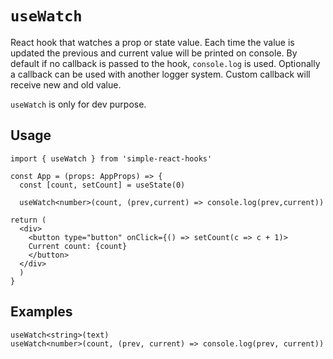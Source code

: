# `useWatch`

React hook that watches a prop or state value. Each time the value is updated the previous and current value will be printed on console.
By default if no callback is passed to the hook, `console.log` is used. Optionally a callback can be used with another logger system. Custom callback will receive new and old value.

`useWatch` is only for dev purpose.

## Usage

```tsx
import { useWatch } from 'simple-react-hooks'

const App = (props: AppProps) => {
  const [count, setCount] = useState(0)

  useWatch<number>(count, (prev,current) => console.log(prev,current))

return (
  <div>
    <button type="button" onClick={() => setCount(c => c + 1)>
    Current count: {count}
    </button>
  </div>
  )
}
```

## Examples

```tsx
useWatch<string>(text)
useWatch<number>(count, (prev, current) => console.log(prev, current))
```
